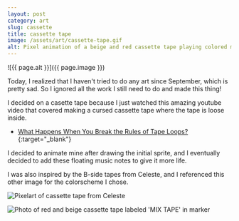 ```yaml
---
layout: post
category: art
slug: cassette
title: cassette tape
image: /assets/art/cassette-tape.gif
alt: Pixel animation of a beige and red cassette tape playing colored music notes
---
```


![{{ page.alt }}]({{ page.image }})

Today, I realized that I haven't tried to do any art since September, which is pretty sad. So I ignored all the work
I still need to do and made this thing!

I decided on a casette tape because I just watched this amazing youtube video that covered making a cursed cassette tape where the tape is loose inside. 

- [What Happens When You Break the Rules of Tape Loops?](https://youtu.be/WWc4eNtUy2I?si=oVBsc1QIlvIi-ZWH){:target="_blank"}

I decided to animate mine after drawing the initial sprite, and I eventually decided to add these floating music notes to give it more life.

I was also inspired by the B-side tapes from Celeste, and I referenced this other image for the colorscheme I chose.

![Pixelart of cassette tape from Celeste](/assets/image/celeste-cassette.png)

![Photo of red and beige cassette tape labeled 'MIX TAPE' in marker](/assets/image/mixtape-cassette.jpg)
